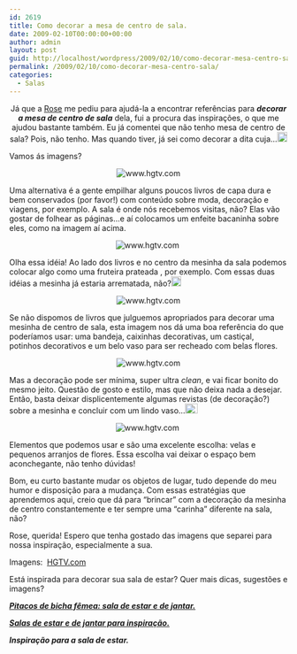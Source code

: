 ```yaml
---
id: 2619
title: Como decorar a mesa de centro de sala.
date: 2009-02-10T00:00:00+00:00
author: admin
layout: post
guid: http://localhost/wordpress/2009/02/10/como-decorar-mesa-centro-sala/
permalink: /2009/02/10/como-decorar-mesa-centro-sala/
categories:
  - Salas
---
```

<p style="text-align: center;">
  Já que a <a href="http://receitinhasefrescurinhas.blogspot.com/" target="_blank">Rose</a> me pediu para ajudá-la a encontrar referências para <strong><em>decorar a mesa de centro de sala</em></strong> dela, fui a procura das inspirações, o que me ajudou bastante também. Eu já comentei que não tenho mesa de centro de sala? Pois, não tenho. Mas quando tiver, já sei como decorar a dita cuja&#8230;<a href="http://www.trololodemulher.com.br/blog/wp-content/uploads/2009/02/clip-image00168.gif"><img style="display: inline;" title="clip_image001[6]" src="http://www.trololodemulher.com.br/blog/wp-content/uploads/2009/02/clip-image0016-thumb8.gif" alt="clip_image001[6]" width="18" height="18" /></a>
</p>

Vamos ás imagens?

<p style="text-align: center;">
  <img class="aligncenter" title="www.hgtv.com" src="http://img.hgtv.com/HGTV/2007/09/07/shabby-chic-coffee-table_lg.jpg" alt="www.hgtv.com" />
</p>

Uma alternativa é a gente empilhar alguns poucos livros de capa dura e bem conservados (por favor!) com conteúdo sobre moda, decoração e viagens, por exemplo. A sala é onde nós recebemos visitas, não? Elas vão gostar de folhear as páginas…e aí colocamos um enfeite bacaninha sobre eles, como na imagem aí acima.

<p style="text-align: center;">
  <img class="aligncenter" title="www.hgtv.com" src="http://img.hgtv.com/HGTV/2007/09/07/boris-bowl-coffee-table_lg.jpg" alt="www.hgtv.com" /> 
</p>

Olha essa idéia! Ao lado dos livros e no centro da mesinha da sala podemos colocar algo como uma fruteira prateada , por exemplo. Com essas duas idéias a mesinha já estaria arrematada, não?[<img style="display: inline;" title="clip_image001[8]" src="http://www.trololodemulher.com.br/blog/wp-content/uploads/2009/02/clip-image0018-thumb4.gif" alt="clip_image001[8]" width="18" height="18" />](http://www.trololodemulher.com.br/blog/wp-content/uploads/2009/02/clip-image00184.gif)

<p style="text-align: center;">
  <img class="aligncenter" title="www.hgtv.com" src="http://img.hgtv.com/HGTV/2007/09/07/moline-coffee-table-containers_lg.jpg" alt="www.hgtv.com" />
</p>

Se não dispomos de livros que julguemos apropriados para decorar uma mesinha de centro de sala, esta imagem nos dá uma boa referência do que poderíamos usar: uma bandeja, caixinhas decorativas, um castiçal, potinhos decorativos e um belo vaso para ser recheado com belas flores.

<p style="text-align: center;">
  <img class="aligncenter" title="www.hgtv.com" src="http://img.hgtv.com/HGTV/2007/08/30/ameeliah-coffee-table-simple_lg.jpg" alt="www.hgtv.com" />
</p>

Mas a decoração pode ser mínima, super ultra _clean_, e vai ficar bonito do mesmo jeito. Questão de gosto e estilo, mas que não deixa nada a desejar. Então, basta deixar displicentemente algumas revistas (de decoração?) sobre a mesinha e concluir com um lindo vaso…[<img style="display: inline;" title="clip_image001[10]" src="http://www.trololodemulher.com.br/blog/wp-content/uploads/2009/02/clip-image00110-thumb2.gif" alt="clip_image001[10]" width="23" height="18" />](http://www.trololodemulher.com.br/blog/wp-content/uploads/2009/02/clip-image001102.gif)

<p style="text-align: center;">
  <img class="aligncenter" title="www.hgtv.com" src="http://img.hgtv.com/HGTV/2007/08/30/stephotographs-coffee-table_lg.jpg" alt="www.hgtv.com" /> 
</p>

Elementos que podemos usar e são uma excelente escolha: velas e pequenos arranjos de flores. Essa escolha vai deixar o espaço bem aconchegante, não tenho dúvidas!

Bom, eu curto bastante mudar os objetos de lugar, tudo depende do meu humor e disposição para a mudança. Com essas estratégias que aprendemos aqui, creio que dá para “brincar” com a decoração da mesinha de centro constantemente e ter sempre uma “carinha” diferente na sala, não?

Rose, querida! Espero que tenha gostado das imagens que separei para nossa inspiração, especialmente a sua.

Imagens:  <a href="http://www.hgtv.com/" target="_blank">HGTV.com</a>

Está inspirada para decorar sua sala de estar? Quer mais dicas, sugestões e imagens?

**_<a href="http://www.trololodemulher.com.br/2010/04/09/sala-de-estar-e-de-jantar/" target="_self">Pitacos de bicha fêmea: sala de estar e de jantar.</a>_**

**_<a href="http://www.trololodemulher.com.br/2009/04/12/decoracao-sala-estar-jantar/" target="_self">Salas de estar e de jantar para inspiração.</a>_**

**_Inspiração para a sala de estar._**